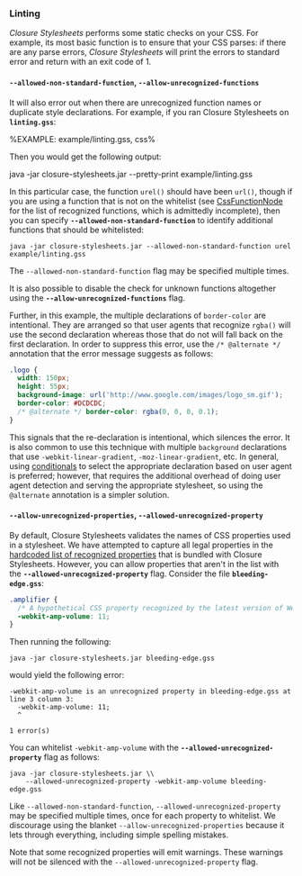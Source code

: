 ### Linting

_Closure Stylesheets_ performs some static checks on your CSS. For example, its most basic function is to ensure that your CSS parses: if there are any parse errors, _Closure Stylesheets_ will print the errors to standard error and return with an exit code of 1.

#### `--allowed-non-standard-function`, `--allow-unrecognized-functions`

It will also error out when there are unrecognized function names or duplicate
style declarations. For example, if you ran Closure Stylesheets on
**`linting.gss`**:

%EXAMPLE: example/linting.gss, css%

Then you would get the following output:

<shell err>
java -jar closure-stylesheets.jar --pretty-print example/linting.gss
</shell>

In this particular case, the function `urel()` should have been `url()`, though if you are using a function that is not on the whitelist (see
[CssFunctionNode](https://github.com/google/closure-stylesheets/blob/master/src/com/google/common/css/compiler/ast/CssFunctionNode.java)
for the list of recognized functions, which is admittedly incomplete), then you
can specify **`--allowed-non-standard-function`** to identify additional
functions that should be whitelisted:

```
java -jar closure-stylesheets.jar --allowed-non-standard-function urel example/linting.gss
```

The `--allowed-non-standard-function` flag may be specified multiple times.

It is also possible to disable the check for unknown functions altogether using
the **`--allow-unrecognized-functions`** flag.

Further, in this example, the multiple declarations of `border-color` are
intentional. They are arranged so that user agents that recognize `rgba()` will
use the second declaration whereas those that do not will fall back on the first
declaration. In order to suppress this error, use the `/* @alternate */`
annotation that the error message suggests as follows:

```css
.logo {
  width: 150px;
  height: 55px;
  background-image: url('http://www.google.com/images/logo_sm.gif');
  border-color: #DCDCDC;
  /* @alternate */ border-color: rgba(0, 0, 0, 0.1);
}
```

This signals that the re-declaration is intentional, which silences the
error. It is also common to use this technique with multiple `background`
declarations that use `-webkit-linear-gradient`, `-moz-linear-gradient`, etc. In
general, using [conditionals](#Conditionals.md) to select the appropriate
declaration based on user agent is preferred; however, that requires the
additional overhead of doing user agent detection and serving the appropriate
stylesheet, so using the `@alternate` annotation is a simpler solution.

#### `--allow-unrecognized-properties`, `--allowed-unrecognized-property`

By default, Closure Stylesheets validates the names of CSS properties used in a
stylesheet. We have attempted to capture all legal properties in the
[hardcoded list of recognized properties](https://github.com/google/closure-stylesheets/blob/master/src/com/google/common/css/compiler/ast/Property.java)
that is bundled with Closure Stylesheets. However, you can allow properties that
aren't in the list with the **`--allowed-unrecognized-property`** flag. Consider
the file **`bleeding-edge.gss`**:

```css
.amplifier {
  /* A hypothetical CSS property recognized by the latest version of WebKit. */
  -webkit-amp-volume: 11;
}
```

Then running the following:

```
java -jar closure-stylesheets.jar bleeding-edge.gss
```

would yield the following error:

```
-webkit-amp-volume is an unrecognized property in bleeding-edge.gss at line 3 column 3:
  -webkit-amp-volume: 11;
  ^

1 error(s)
```

You can whitelist `-webkit-amp-volume` with the
**`--allowed-unrecognized-property`** flag as follows:

```
java -jar closure-stylesheets.jar \\
    --allowed-unrecognized-property -webkit-amp-volume bleeding-edge.gss
```

Like `--allowed-non-standard-function`, `--allowed-unrecognized-property` may be
specified multiple times, once for each property to whitelist. We discourage
using the blanket `--allow-unrecognized-properties` because it lets through
everything, including simple spelling mistakes.

Note that some recognized properties will emit warnings. These warnings will not
be silenced with the `--allowed-unrecognized-property` flag.